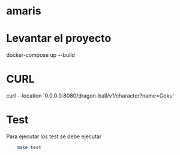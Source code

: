 # amaris

# Levantar el proyecto
docker-compose up --build

# CURL
curl --location '0.0.0.0:8080/dragon-ball/v1/character?name=Goku'

# Test
Para ejecutar los test se debe ejecutar
```bash
    make test
```